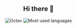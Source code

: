 <h2 align="center">Hi there 👋</h2>
<p align="center">
  <img src="https://github-readme-stats.vercel.app/api?username=tavy315&show_icons=true" alt="Octav" />
  <img src="https://github-readme-stats.vercel.app/api/top-langs/?username=tavy315&layout=compact" alt="Most used languages" />
<!--   <img src="https://github-readme-stats.vercel.app/api/wakatime?username=Octav" alt="Octav" /> -->
</p>

<!--
**tavy315/tavy315** is a ✨ _special_ ✨ repository because its `README.md` (this file) appears on your GitHub profile.

Here are some ideas to get you started:

- 🔭 I’m currently working on ...
- 🌱 I’m currently learning ...
- 👯 I’m looking to collaborate on ...
- 🤔 I’m looking for help with ...
- 💬 Ask me about ...
- 📫 How to reach me: ...
- 😄 Pronouns: ...
- ⚡ Fun fact: ...
-->
